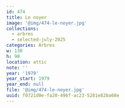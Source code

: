 ```yaml
---
id: 474
title: Le noyer
image: '@img/474-le-noyer.jpg'
collections:
  - arbres
  - selected-july-2025
categories: Arbres
w: 130
h: 90
location: attic
note: ''
year: '1979'
year_start: 1979
year_end: null
file: '@img/474-le-noyer.jpg'
uuid: f0721d0e-fa20-496f-ac23-5281e82ba68e
---
```


